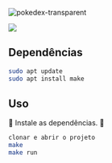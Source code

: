 ![pokedex-transparent](https://user-images.githubusercontent.com/72557256/193313552-cb059b5c-7dad-47d8-9160-42d810162326.png)

<img src="http://img.shields.io/static/v1?label=STATUS&message=FINALIZADO&color=green&style=for-the-badge"/>

## Dependências
```sh
sudo apt update
sudo apt install make
```

## Uso
:cop: Instale as dependências. :cop:

```sh
clonar e abrir o projeto
make
make run
```
